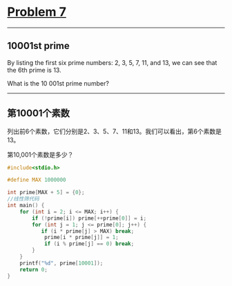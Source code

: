 # [Problem 7](https://projecteuler.net/problem=7)

------

## **10001st prime**

By listing the first six prime numbers: 2, 3, 5, 7, 11, and 13, we can see that the 6th prime is 13.

What is the 10 001st prime number?

------

## **第10001个素数**

列出前6个素数，它们分别是2、3、5、7、11和13。我们可以看出，第6个素数是13。

第10,001个素数是多少？



```c
#include<stdio.h>

#define MAX 1000000

int prime[MAX + 5] = {0};
//线性筛代码
int main() {
    for (int i = 2; i <= MAX; i++) {
        if (!prime[i]) prime[++prime[0]] = i;
        for (int j = 1; j <= prime[0]; j++) {
           if (i * prime[j] > MAX) break;
            prime[i * prime[j]] = 1;
            if (i % prime[j] == 0) break;
        }
    }
    printf("%d", prime[10001]);
    return 0;
}

```

